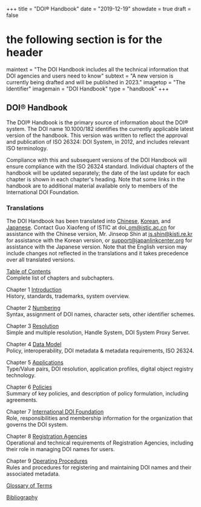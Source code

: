 +++
title = "DOI® Handbook"
date = "2019-12-19"
showdate = true
draft = false
# the following section is for the header
maintext = "The DOI Handbook includes all the technical information that DOI agencies and users need to know"
subtext = "A new version is currently being drafted and will be published in 2023."
imagetop = "The Identifier"
imagemain = "DOI Handbook"
type = "handbook"
+++

## DOI® Handbook

The DOI® Handbook is the primary source of information about the DOI® system. The DOI name 10.1000/182 identifies the currently applicable latest version of the handbook. This version was written to reflect the approval and publication of ISO 26324: DOI System, in 2012, and includes relevant ISO terminology.

Compliance with this and subsequent versions of the DOI Handbook will ensure compliance with the ISO 26324 standard. Individual chapters of the handbook will be updated separately; the date of the last update for each chapter is shown in each chapter's heading. Note that some links in the handbook are to additional material available only to members of the International DOI Foundation.

### Translations

The DOI Handbook has been translated into [Chinese](doi_handbook/translations/chinese/hb.html), [Korean](doi_handbook/translations/korean/hb.html), and [Japanese](doi_handbook/translations/japanese/hb.html). Contact Guo Xiaofeng of ISTIC at doi\_om@istic.ac.cn for assistance with the Chinese version, Mr. Jinseop Shin at js.shin@kisti.re.kr for assistance with the Korean version, or support@japanlinkcenter.org for assistance with the Japanese version. Note that the English version may include changes not reflected in the translations and it takes precedence over all translated versions.

[Table of Contents](doi_handbook/TOC.html)  
Complete list of chapters and subchapters.

Chapter 1 [Introduction](doi_handbook/1_Introduction.html)  
History, standards, trademarks, system overview.

Chapter 2 [Numbering](doi_handbook/2_Numbering.html)  
Syntax, assignment of DOI names, character sets, other identifier schemes.

Chapter 3 [Resolution](doi_handbook/3_Resolution.html)  
Simple and multiple resolution, Handle System, DOI System Proxy Server.

Chapter 4 [Data Model](doi_handbook/4_Data_Model.html)  
Policy, interoperability, DOI metadata & metadata requirements, ISO 26324.

Chapter 5 [Applications](doi_handbook/5_Applications.html)  
Type/Value pairs, DOI resolution, application profiles, digital object registry technology.

Chapter 6 [Policies](doi_handbook/6_Policies.html)  
Summary of key policies, and description of policy formulation, including agreements.

Chapter 7 [International DOI Foundation](doi_handbook/7_IDF.html)  
Role, responsibilities and membership information for the organization that governs the DOI system.

Chapter 8 [Registration Agencies](doi_handbook/8_Registration_Agencies.html)  
Operational and technical requirements of Registration Agencies, including their role in managing DOI names for users.

Chapter 9 [Operating Procedures](doi_handbook/9_OperatingProcedures.html)  
Rules and procedures for registering and maintaining DOI names and their associated metadata.

[Glossary of Terms](doi_handbook/Glossary.html)

[Bibliography](doi_handbook/Bibliography.html)

